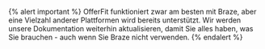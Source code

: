 {% alert important %}
OfferFit funktioniert zwar am besten mit Braze, aber eine Vielzahl anderer Plattformen wird bereits unterstützt. Wir werden unsere Dokumentation weiterhin aktualisieren, damit Sie alles haben, was Sie brauchen - auch wenn Sie Braze nicht verwenden.
{% endalert %}